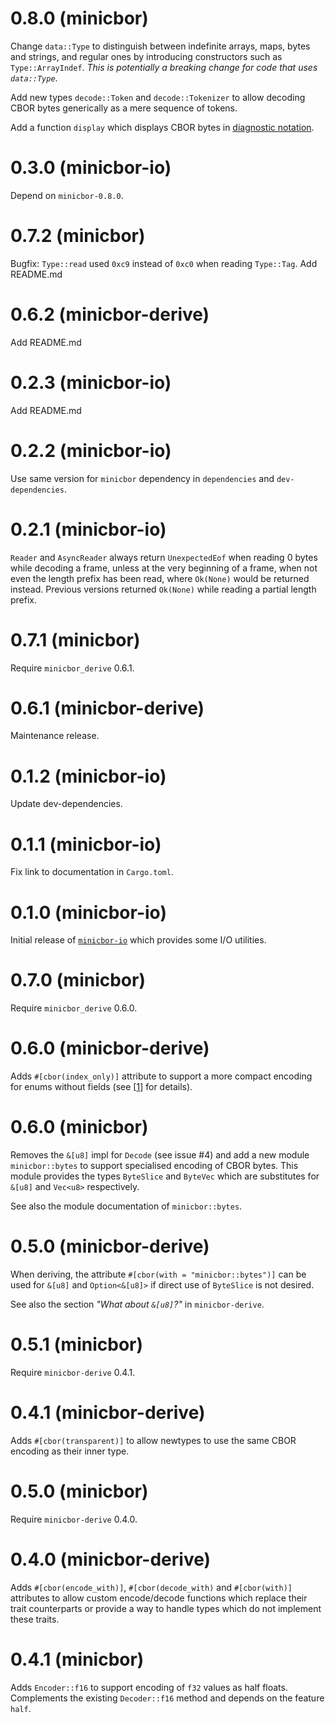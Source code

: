 # 0.8.0 (minicbor)

Change `data::Type` to distinguish between indefinite arrays, maps, bytes and strings,
and regular ones by introducing constructors such as `Type::ArrayIndef`.
*This is potentially a breaking change for code that uses `data::Type`*.

Add new types `decode::Token` and `decode::Tokenizer` to allow decoding CBOR bytes
generically as a mere sequence of tokens.

Add a function `display` which displays CBOR bytes in [diagnostic notation][3].

[3]: https://www.rfc-editor.org/rfc/rfc8949.html#section-8

# 0.3.0 (minicbor-io)

Depend on `minicbor-0.8.0`.

# 0.7.2 (minicbor)

Bugfix: `Type::read` used `0xc9` instead of `0xc0` when reading `Type::Tag`.
Add README.md

# 0.6.2 (minicbor-derive)

Add README.md

# 0.2.3 (minicbor-io)

Add README.md

# 0.2.2 (minicbor-io)

Use same version for `minicbor` dependency in `dependencies` and
`dev-dependencies`.

# 0.2.1 (minicbor-io)

`Reader` and `AsyncReader` always return `UnexpectedEof` when reading 0 bytes
while decoding a frame, unless at the very beginning of a frame, when not
even the length prefix has been read, where `Ok(None)` would be returned
instead. Previous versions returned `Ok(None)` while reading a partial length
prefix.

# 0.7.1 (minicbor)

Require `minicbor_derive` 0.6.1.

# 0.6.1 (minicbor-derive)

Maintenance release.

# 0.1.2 (minicbor-io)

Update dev-dependencies.

# 0.1.1 (minicbor-io)

Fix link to documentation in `Cargo.toml`.

# 0.1.0 (minicbor-io)

Initial release of [`minicbor-io`][2] which provides some I/O utilities.

[2]: https://twittner.gitlab.io/minicbor/minicbor_io/index.html

# 0.7.0 (minicbor)

Require `minicbor_derive` 0.6.0.

# 0.6.0 (minicbor-derive)

Adds `#[cbor(index_only)]` attribute to support a more compact encoding for
enums without fields (see [[1]] for details).

[1]: https://twittner.gitlab.io/minicbor/minicbor_derive/index.html#index_only

# 0.6.0 (minicbor)

Removes the `&[u8]` impl for `Decode` (see issue #4) and add a new module
`minicbor::bytes` to support specialised encoding of CBOR bytes. This
module provides the types `ByteSlice` and `ByteVec` which are substitutes
for `&[u8]` and `Vec<u8>` respectively.

See also the module documentation of `minicbor::bytes`.

# 0.5.0 (minicbor-derive)

When deriving, the attribute `#[cbor(with = "minicbor::bytes")]` can be used
for `&[u8]` and `Option<&[u8]>` if direct use of `ByteSlice` is not desired.

See also the section *"What about `&[u8]`?"* in `minicbor-derive`.

# 0.5.1 (minicbor)

Require `minicbor-derive` 0.4.1.

# 0.4.1 (minicbor-derive)

Adds `#[cbor(transparent)]` to allow newtypes to use the same CBOR encoding as
their inner type.

# 0.5.0 (minicbor)

Require `minicbor-derive` 0.4.0.

# 0.4.0 (minicbor-derive)

Adds `#[cbor(encode_with)]`, `#[cbor(decode_with)` and `#[cbor(with)]` attributes
to allow custom encode/decode functions which replace their trait counterparts or
provide a way to handle types which do not implement these traits.

# 0.4.1 (minicbor)

Adds `Encoder::f16` to support encoding of `f32` values as half floats.
Complements the existing `Decoder::f16` method and depends on the feature `half`.

